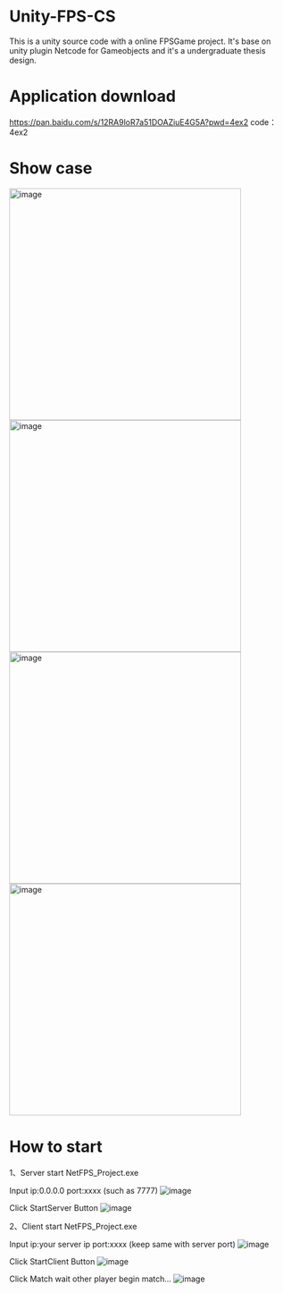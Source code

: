 # Unity-FPS-CS
This is a unity source code with a online FPSGame project. It's base on unity plugin Netcode for Gameobjects and it's a undergraduate thesis design.

# Application download
https://pan.baidu.com/s/12RA9loR7a51DOAZiuE4G5A?pwd=4ex2 
code：4ex2

# Show case
<img width="415" alt="image" src="https://github.com/2640735332/Unity-FPS-CS/assets/81305208/721cc438-a401-445c-aa87-05911aa4f739">

<img width="415" alt="image" src="https://github.com/2640735332/Unity-FPS-CS/assets/81305208/d85511e7-0f0a-4b79-83aa-c50e11623f74">

<img width="415" alt="image" src="https://github.com/2640735332/Unity-FPS-CS/assets/81305208/f9ddb856-5484-4e19-8279-e921d2c4cc7c">

<img width="415" alt="image" src="https://github.com/2640735332/Unity-FPS-CS/assets/81305208/2ee29566-00e4-467d-9dda-af6f53c216f7">

# How to start
1、Server
start NetFPS_Project.exe

Input  ip:0.0.0.0 port:xxxx (such as 7777)
![image](https://github.com/2640735332/Unity-FPS-CS/assets/81305208/833a104e-94fa-4392-b674-d277f17eb402)

Click StartServer Button
![image](https://github.com/2640735332/Unity-FPS-CS/assets/81305208/636387a9-d2d4-4140-9b30-ad270e14688a)


2、Client
start NetFPS_Project.exe

Input  ip:your server ip port:xxxx (keep same with server port)
![image](https://github.com/2640735332/Unity-FPS-CS/assets/81305208/74c213b8-dc21-46fd-9a0b-229e35e5b1ed)

Click StartClient Button
![image](https://github.com/2640735332/Unity-FPS-CS/assets/81305208/2e395d37-dbbd-4e54-a4bd-c325ffe8eab2)

Click Match wait other player begin match...
![image](https://github.com/2640735332/Unity-FPS-CS/assets/81305208/b2f996ea-a2c6-4ec4-93b0-838feae47baa)




